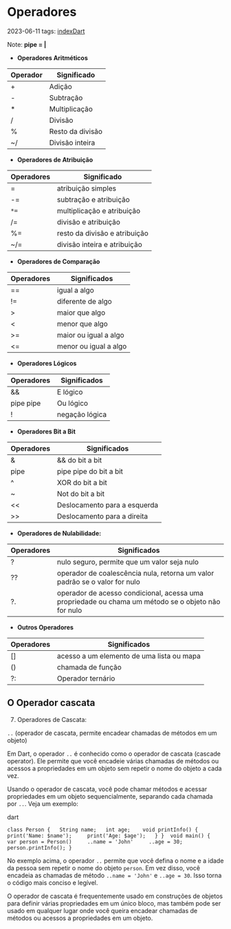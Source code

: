 # Operadores
2023-06-11
tags: [indexDart](indexDart.md)

Note:   **pipe = |**

* **Operadores Aritméticos**

| Operador | Significado      |
| -------- | ---------------- |
| +        | Adição           |
| -        | Subtração        |
| *        | Multiplicação    |
| /        | Divisão          |
| %        | Resto da divisão |
| ~/       | Divisão inteira  |

* **Operadores de Atribuição**

| Operadores | Significado                   |
| ---------- | ----------------------------- |
| =          | atribuição simples            |
| -=         | subtração e atribuição        |
| `*=`       | multiplicação e atribuição    |
| /=         | divisão e atribuição          |
| %=         | resto da divisão e atribuição |
| ~/=        | divisão inteira e atribuição  |

* **Operadores de Comparação**

| Operadores | Significados          |
| ---------- | --------------------- |
| ==         | igual a algo          |
| !=         | diferente de algo     |
| >          | maior que algo        |
| <          | menor que algo        |
| >=         | maior ou igual a algo |
| <=         | menor ou igual a algo |

* **Operadores Lógicos**

| Operadores | Significados   |
| ---------- | -------------- |
| &&         | E lógico       |
| pipe pipe  | Ou lógico      |
| !          | negação lógica |

* **Operadores Bit a Bit**

| Operadores | Significados                 |
| ---------- | ---------------------------- |
| &          | && do bit a bit              |
| pipe       | pipe pipe do bit a bit       |
| ^          | XOR do bit a bit             |
| ~          | Not do bit a bit             |
| <<         | Deslocamento para a esquerda |
| >>         | Deslocamento para a direita  |

* **Operadores de Nulabilidade:**

| Operadores | Significados                                                                                       |
| ---------- | -------------------------------------------------------------------------------------------------- |
| ?          | nulo seguro, permite que um valor seja nulo                                                        |
| ??         | operador de coalescência nula, retorna um valor padrão se o valor for nulo                         |
| ?.         | operador de acesso condicional, acessa uma propriedade ou chama um método se o objeto não for nulo |

* **Outros Operadores**

| Operadores | Significados                              |
| ---------- | ----------------------------------------- |
| []         | acesso a um elemento de uma lista ou mapa |
| ()         | chamada de função                         |
| ?:         | Operador ternário                         |


## O Operador cascata

7. Operadores de Cascata:

`..` (operador de cascata, permite encadear chamadas de métodos em um objeto)


Em Dart, o operador `..` é conhecido como o operador de cascata (cascade operator). Ele permite que você encadeie várias chamadas de métodos ou acessos a propriedades em um objeto sem repetir o nome do objeto a cada vez.

Usando o operador de cascata, você pode chamar métodos e acessar propriedades em um objeto sequencialmente, separando cada chamada por `..`. Veja um exemplo:

dart

`class Person {   String name;   int age;    void printInfo() {     print('Name: $name');     print('Age: $age');   } }  void main() {   var person = Person()     ..name = 'John'     ..age = 30;    person.printInfo(); }`

No exemplo acima, o operador `..` permite que você defina o nome e a idade da pessoa sem repetir o nome do objeto `person`. Em vez disso, você encadeia as chamadas de método `..name = 'John'` e `..age = 30`. Isso torna o código mais conciso e legível.

O operador de cascata é frequentemente usado em construções de objetos para definir várias propriedades em um único bloco, mas também pode ser usado em qualquer lugar onde você queira encadear chamadas de métodos ou acessos a propriedades em um objeto.
